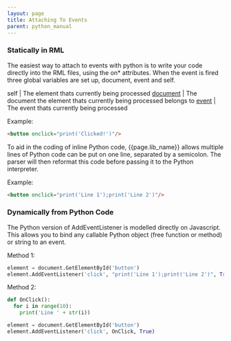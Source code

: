 ```yaml
---
layout: page
title: Attaching To Events
parent: python_manual
---
```


### Statically in RML

The easiest way to attach to events with python is to write your code directly into the RML files, using the on\* attributes. When the event is fired three global variables are set up, document, event and self.

self | The element thats currently being processed
[document](documents.html) | The document the element thats currently being processed belongs to
[event](events.html) | The event thats currently being processed

Example:

```html
<button onclick="print('Clicked!')"/>
```

To aid in the coding of inline Python code, {{page.lib_name}} allows multiple lines of Python code can be put on one line, separated by a semicolon. The parser will then reformat this code before passing it to the Python interpreter.

Example:

```html
<button onclick="print('Line 1');print('Line 2')"/>
```

### Dynamically from Python Code

The Python version of AddEventListener is modelled directly on Javascript. This allows you to bind any callable Python object (free function or method) or string to an event.

Method 1:

```python
element = document.GetElementById('button')
element.AddEventListener('click', "print('Line 1');print('Line 2')", True)
```

Method 2:

```python
def OnClick():
  for i in range(10):
    print('Line ' + str(i))

element = document.GetElementById('button')
element.AddEventListener('click', OnClick, True)
```
